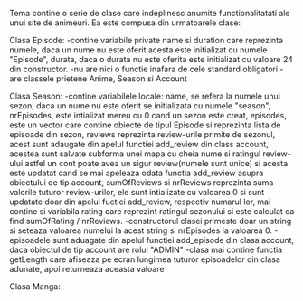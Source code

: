 Tema contine o serie de clase care indeplinesc anumite functionalitatati ale unui site de animeuri.
Ea este compusa din urmatoarele clase:

Clasa Episode:
-contine variabile private name si duration care reprezinta numele, daca un nume nu este oferit acesta este initializat cu numele "Episode", durata, daca o durata nu este oferita este initializat cu valoare 24 din constructor.
-nu are nici o functie inafara de cele standard obligatori
-are classele prietene Anime, Season si Account

Clasa Season:
-contine variabilele locale: name, se refera la numele unui sezon, daca un nume nu este oferit se initializata cu numele "season", nrEpisodes, este intializat mereu cu 0 cand un sezon este creat, episodes, este un vector care contine obiecte de tipul Episode si reprezinta lista de episoade din sezon, reviews reprezinta review-urile primite de sezonul, acest sunt adaugate din apelul functiei add_review din class account, acestea sunt salvate subforma unei mapa cu cheia nume si ratingul review-ului astfel un cont poate avea un sigur review(numele sunt unice) si acesta este updatat cand se mai apeleaza odata functia add_review asupra obiectului de tip account, sumOfReviews si nrReviews reprezinta suma valorile tuturor review-urilor, ele sunt intializate cu valoarea 0 si sunt updatate doar din apelul fuctiei add_review, respectiv numarul lor, mai contine si variabila rating care reprezint ratingul sezonului si este calculat ca find sumOfRating / nrReviews.
-constructorul clasei primeste doar un string si seteaza valoarea numelui la acest string si nrEpisodes la valoarea 0.
-episoadele sunt aduagate din apelul functiei add_episode din clasa account, daca obiectul de tip account are rolul "ADMIN"
-clasa mai contine functia getLength care afiseaza pe ecran lungimea tuturor episoadelor din clasa adunate, apoi returneaza aceasta valoare

Clasa Manga:
